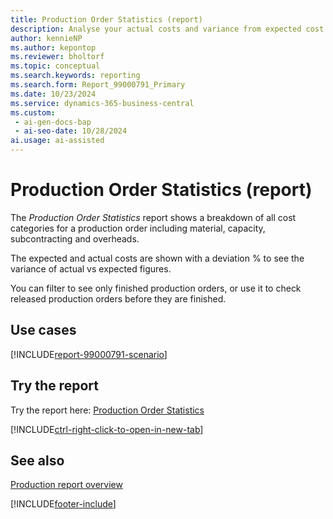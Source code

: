 ```yaml
---
title: Production Order Statistics (report)
description: Analyse your actual costs and variance from expected cost for production orders to make key decisions about your production execution and its impact on costs.
author: kennieNP
ms.author: kepontop
ms.reviewer: bholtorf
ms.topic: conceptual
ms.search.keywords: reporting
ms.search.form: Report_99000791_Primary
ms.date: 10/23/2024
ms.service: dynamics-365-business-central
ms.custom:
 - ai-gen-docs-bap
 - ai-seo-date: 10/28/2024
ai.usage: ai-assisted
---
```


# Production Order Statistics (report)

The *Production Order Statistics* report shows a breakdown of all cost categories for a production order including material, capacity, subcontracting and overheads.

The expected and actual costs are shown with a deviation % to see the variance of actual vs expected figures.

You can filter to see only finished production orders, or use it to check released production orders before they are finished.

## Use cases

[!INCLUDE[report-99000791-scenario](../includes/report-99000791-scenario-include.md)]

<!-- 

Prompt

Below is a report in an ERP system. Provide 3-4 use cases for different personas working with production or manufacturing.

Format like this:    
  
As a <persona>, use the report to    
* use case 1  
* use case 2    

Do not capitalize the persona names. 

Do not start lines with "Use the data to"

## Report name
Production Order Statistics

## Report description
Specifies the various costs that have accumulated for the selected production order.
The content of the report are very similar to the Production Order Statistics page.
For production orders that use the Make-to-Order manufacturing policy, the window only shows material and capacity cost of items at the highest BOM level.

### What the report does
The *Production Order Statistics* report shows a breakdown of all cost categories for a production order including material, capacity, subcontracting and overheads.
The expected and actual costs are shown with a deviation % to see the variance of actual vs expected figures.
You can filter to see only finished production orders, or use it to check released production orders before they are finished.

### Use cases
Analyse your actual costs and variance from expected cost for production orders to make key decisions about your production execution and its impact on costs.

Please include your data sources and URLs

-->


## Try the report

Try the report here: [Production Order Statistics](https://businesscentral.dynamics.com?report=99000791)

[!INCLUDE[ctrl-right-click-to-open-in-new-tab](../includes/ctrl-right-click-to-open-in-new-tab.md)]


## See also

[Production report overview](../production-reports.md)

[!INCLUDE[footer-include](../includes/footer-banner.md)]